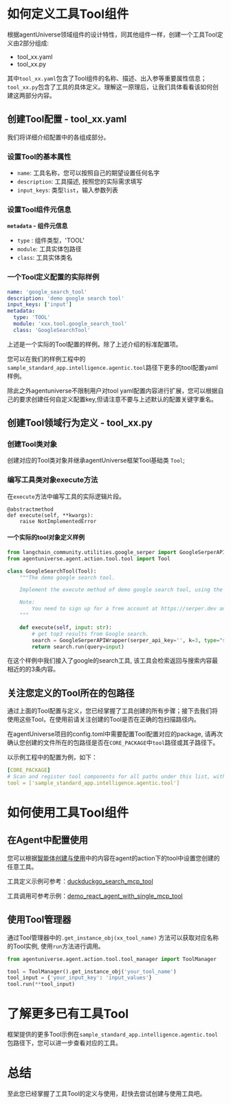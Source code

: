 # 如何定义工具Tool组件
根据agentUniverse领域组件的设计特性，同其他组件一样，创建一个工具Tool定义由2部分组成:
* tool_xx.yaml
* tool_xx.py

其中`tool_xx.yaml`包含了Tool组件的名称、描述、出入参等重要属性信息；`tool_xx.py`包含了工具的具体定义。理解这一原理后，让我们具体看看该如何创建这两部分内容。

## 创建Tool配置 - tool_xx.yaml
我们将详细介绍配置中的各组成部分。

### 设置Tool的基本属性
* `name`:  工具名称，您可以按照自己的期望设置任何名字
* `description`:  工具描述, 按照您的实际需求填写
* `input_keys`: 类型`list`，输入参数列表

### 设置Tool组件元信息
**`metadata` - 组件元信息**
* `type` : 组件类型，'TOOL'
* `module`: 工具实体包路径
* `class`: 工具实体类名

### 一个Tool定义配置的实际样例
```yaml
name: 'google_search_tool'
description: 'demo google search tool'
input_keys: ['input']
metadata:
  type: 'TOOL'
  module: 'xxx.tool.google_search_tool'
  class: 'GoogleSearchTool'
```

上述是一个实际的Tool配置的样例。除了上述介绍的标准配置项。

您可以在我们的样例工程中的`sample_standard_app.intelligence.agentic.tool`路径下更多的tool配置yaml样例。

除此之外agentuniverse不限制用户对tool yaml配置内容进行扩展，您可以根据自己的要求创建任何自定义配置key,但请注意不要与上述默认的配置关键字重名。

## 创建Tool领域行为定义 - tool_xx.py

### 创建Tool类对象
创建对应的Tool类对象并继承agentUniverse框架Tool基础类 `Tool`;

### 编写工具类对象execute方法
在`execute`方法中编写工具的实际逻辑片段。

```text
@abstractmethod
def execute(self, **kwargs):
    raise NotImplementedError
```

#### 一个实际的tool对象定义样例
```python
from langchain_community.utilities.google_serper import GoogleSerperAPIWrapper
from agentuniverse.agent.action.tool.tool import Tool

class GoogleSearchTool(Tool):
    """The demo google search tool.

    Implement the execute method of demo google search tool, using the `GoogleSerperAPIWrapper` to implement a simple Google search.

    Note:
        You need to sign up for a free account at https://serper.dev and get the serpher api key (2500 free queries).
    """

    def execute(self, input: str):
        # get top3 results from Google search.
        search = GoogleSerperAPIWrapper(serper_api_key='', k=3, type="search")
        return search.run(query=input)
```
在这个样例中我们接入了google的search工具, 该工具会检索返回与搜索内容最相近的的3条内容。

## 关注您定义的Tool所在的包路径
通过上面的Tool配置与定义，您已经掌握了工具创建的所有步骤；接下去我们将使用这些Tool，在使用前请关注创建的Tool是否在正确的包扫描路径内。

在agentUniverse项目的config.toml中需要配置Tool配置对应的package, 请再次确认您创建的文件所在的包路径是否在`CORE_PACKAGE`中`tool`路径或其子路径下。

以示例工程中的配置为例，如下：
```yaml
[CORE_PACKAGE]
# Scan and register tool components for all paths under this list, with priority over the default.
tool = ['sample_standard_app.intelligence.agentic.tool']
```

# 如何使用工具Tool组件
## 在Agent中配置使用
您可以根据[智能体创建与使用](../智能体/智能体创建与使用.md)中的内容在agent的action下的tool中设置您创建的任意工具。

工具定义示例可参考：[duckduckgo_search_mcp_tool](../../../../../../examples/sample_apps/toolkit_demo_app/intelligence/agentic/tool/python_runner.yaml)

工具调用可参考示例：[demo_react_agent_with_single_mcp_tool](../../../../../../examples/sample_apps/toolkit_demo_app/intelligence/agentic/agent/agent_instance/react_agent_case/demo_react_agent_with_single_tool.yaml)

## 使用Tool管理器
通过Tool管理器中的`.get_instance_obj(xx_tool_name)` 方法可以获取对应名称的Tool实例, 使用`run`方法进行调用。

```python
from agentuniverse.agent.action.tool.tool_manager import ToolManager

tool = ToolManager().get_instance_obj('your_tool_name')
tool_input = {'your_input_key': 'input_values'}
tool.run(**tool_input)
```

# 了解更多已有工具Tool
框架提供的更多Tool示例在`sample_standard_app.intelligence.agentic.tool`包路径下，您可以进一步查看对应的工具。

# 总结
至此您已经掌握了工具Tool的定义与使用，赶快去尝试创建与使用工具吧。
